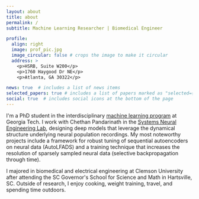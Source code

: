 ```yaml
---
layout: about
title: about
permalink: /
subtitle: Machine Learning Researcher | Biomedical Engineer

profile:
  align: right
  image: prof_pic.jpg
  image_circular: false # crops the image to make it circular
  address: >
    <p>HSRB, Suite W200</p>
    <p>1760 Haygood Dr NE</p>
    <p>Atlanta, GA 30322</p>

news: true  # includes a list of news items
selected_papers: true # includes a list of papers marked as "selected={true}"
social: true  # includes social icons at the bottom of the page
---
```


I'm a PhD student in the interdisciplinary [machine learning program](https://ml.gatech.edu/phd) at Georgia Tech. I work with Chethan Pandarinath in the [Systems Neural Engineering Lab](https://snel.gatech.edu/), designing deep models that leverage the dynamical structure underlying neural population recordings. My most noteworthy projects include a framework for robust tuning of sequential autoencoders on neural data (AutoLFADS) and a training technique that increases the resolution of sparsely sampled neural data (selective backpropagation through time).

I majored in biomedical and electrical engineering at Clemson University after attending the SC Governor's School for Science and Math in Hartsville, SC. Outside of research, I enjoy cooking, weight training, travel, and spending time outdoors. 
